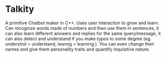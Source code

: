 # Talkity
A primitive Chatbot maker in C++. Uses user interaction to grow and learn. Can recognize words made of numbers and then use them in sentences, it can also learn different answers and replies for the same query/message, it can also detect and understand if you make typos to some degree (eg. understnd = understand, learnig = learning.).  You can even change their names and give them personality traits and quantify inquisitive nature.
